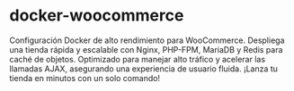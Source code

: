 # docker-woocommerce
Configuración Docker de alto rendimiento para WooCommerce. Despliega una tienda rápida y escalable con Nginx, PHP-FPM, MariaDB y Redis para caché de objetos. Optimizado para manejar alto tráfico y acelerar las llamadas AJAX, asegurando una experiencia de usuario fluida. ¡Lanza tu tienda en minutos con un solo comando!
